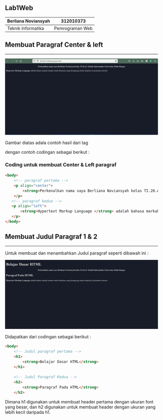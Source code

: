 ## Lab1Web

|   Berliana Noviansyah   |   312010373   |
|   -------------------   |   ---------   |
|   Teknik Informatika    |Pemrograman Web|

## Membuat Paragraf Center & left
--------------------------------------------------
![membuat_paragraf_perkenalan](img/perkenalan.png)

Gambar diatas adala contoh hasil dari tag <p> 
dengan contoh codingan sebagai berikut :

### Coding untuk membuat Center & Left paragraf
```html
<body>
    <!-- paragraf pertama -->
    <p align="center">
        <strong>Perkenalkan nama saya Berliana Noviansyah kelas TI.20.A1 Teknik Informatika Universitas Pelita Bangsa  </strong>
    </p>
   <!-- paragraf kedua -->
   <p align="left">
       <strong>Hypertext Markup Language </strong> adalah bahasa markah standar untuk dokumen yang dirangcang untuk tampilan di peramban internet.
   </p>
</body>
```

## Membuat Judul Paragraf 1 & 2
--------------------------------------------------
Untuk membuat dan menambahkan Judul paragraf seperti dibawah ini :

![membuat_dan_menambahkan_judul_paragraf](img/JP12.png)

Didapatkan dari codingan sebagai berikut :

```html
<body>
    <!-- Judul paragraf pertama -->
    <h1>
        <strong>Belajar Dasar HTML</strong>
    </h1>

    <!-- Judul Paragraf Kedua -->
    <h2>
        <strong>Paragraf Pada HTML</strong>
    </h2>
```
Dimana h1 digunakan untuk membuat header pertama dengan ukuran font yang besar, dan h2 digunakan untuk membuat header dengan ukuran yang lebih kecil daripada h1.

